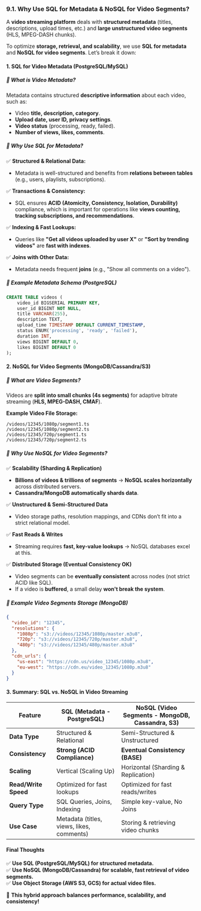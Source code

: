 ### **9.1. Why Use SQL for Metadata & NoSQL for Video Segments?**  

A **video streaming platform** deals with **structured metadata** (titles, descriptions, upload times, etc.) and **large unstructured video segments** (HLS, MPEG-DASH chunks).  

To optimize **storage, retrieval, and scalability**, we use **SQL for metadata** and **NoSQL for video segments**. Let’s break it down:

#### **1. SQL for Video Metadata (PostgreSQL/MySQL)**  

##### **🔹 What is Video Metadata?**
Metadata contains structured **descriptive information** about each video, such as:
- Video **title, description, category**.
- **Upload date, user ID, privacy settings**.
- **Video status** (processing, ready, failed).
- **Number of views, likes, comments**.

##### **🔹 Why Use SQL for Metadata?**
✅ **Structured & Relational Data:**  
   - Metadata is well-structured and benefits from **relations between tables** (e.g., users, playlists, subscriptions).  

✅ **Transactions & Consistency:**  
   - SQL ensures **ACID (Atomicity, Consistency, Isolation, Durability)** compliance, which is important for operations like **views counting, tracking subscriptions, and recommendations**.  

✅ **Indexing & Fast Lookups:**  
   - Queries like **"Get all videos uploaded by user X"** or **"Sort by trending videos"** are **fast with indexes**.  

✅ **Joins with Other Data:**  
   - Metadata needs frequent **joins** (e.g., "Show all comments on a video").  

##### **🔹 Example Metadata Schema (PostgreSQL)**
```sql
CREATE TABLE videos (
    video_id BIGSERIAL PRIMARY KEY,
    user_id BIGINT NOT NULL,
    title VARCHAR(255),
    description TEXT,
    upload_time TIMESTAMP DEFAULT CURRENT_TIMESTAMP,
    status ENUM('processing', 'ready', 'failed'),
    duration INT,
    views BIGINT DEFAULT 0,
    likes BIGINT DEFAULT 0
);
```

#### **2. NoSQL for Video Segments (MongoDB/Cassandra/S3)**  

##### **🔹 What are Video Segments?**
Videos are **split into small chunks (4s segments)** for adaptive bitrate streaming (**HLS, MPEG-DASH, CMAF**).

**Example Video File Storage:**
```
/videos/12345/1080p/segment1.ts
/videos/12345/1080p/segment2.ts
/videos/12345/720p/segment1.ts
/videos/12345/720p/segment2.ts
```

##### **🔹 Why Use NoSQL for Video Segments?**
✅ **Scalability (Sharding & Replication)**  
   - **Billions of videos & trillions of segments** → **NoSQL scales horizontally** across distributed servers.  
   - **Cassandra/MongoDB automatically shards data**.

✅ **Unstructured & Semi-Structured Data**  
   - Video storage paths, resolution mappings, and CDNs don’t fit into a strict relational model.

✅ **Fast Reads & Writes**  
   - Streaming requires **fast, key-value lookups** → NoSQL databases excel at this.

✅ **Distributed Storage (Eventual Consistency OK)**  
   - Video segments can be **eventually consistent** across nodes (not strict ACID like SQL).  
   - If a video is **buffered**, a small delay **won't break the system**.

##### **🔹 Example Video Segments Storage (MongoDB)**
```json
{
  "video_id": "12345",
  "resolutions": {
    "1080p": "s3://videos/12345/1080p/master.m3u8",
    "720p": "s3://videos/12345/720p/master.m3u8",
    "480p": "s3://videos/12345/480p/master.m3u8"
  },
  "cdn_urls": {
    "us-east": "https://cdn.us/video_12345/1080p.m3u8",
    "eu-west": "https://cdn.eu/video_12345/1080p.m3u8"
  }
}
```

#### **3. Summary: SQL vs. NoSQL in Video Streaming**  

| Feature            | **SQL (Metadata - PostgreSQL)** | **NoSQL (Video Segments - MongoDB, Cassandra, S3)** |
|--------------------|--------------------------------|------------------------------------------------------|
| **Data Type**       | Structured & Relational       | Semi-Structured & Unstructured |
| **Consistency**     | **Strong (ACID Compliance)**  | **Eventual Consistency (BASE)** |
| **Scaling**         | Vertical (Scaling Up)        | Horizontal (Sharding & Replication) |
| **Read/Write Speed**| Optimized for fast lookups   | Optimized for fast reads/writes |
| **Query Type**      | SQL Queries, Joins, Indexing | Simple key-value, No Joins |
| **Use Case**        | Metadata (titles, views, likes, comments) | Storing & retrieving video chunks |


#### **Final Thoughts**  
✅ **Use SQL (PostgreSQL/MySQL) for structured metadata.**  
✅ **Use NoSQL (MongoDB/Cassandra) for scalable, fast retrieval of video segments.**  
✅ **Use Object Storage (AWS S3, GCS) for actual video files.**  

🚀 **This hybrid approach balances performance, scalability, and consistency!**  
